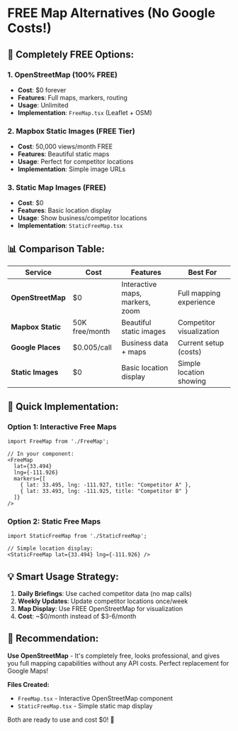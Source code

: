 # FREE Map Alternatives (No Google Costs!)

## 🎉 **Completely FREE Options:**

### **1. OpenStreetMap (100% FREE)**
- **Cost**: $0 forever
- **Features**: Full maps, markers, routing
- **Usage**: Unlimited
- **Implementation**: `FreeMap.tsx` (Leaflet + OSM)

### **2. Mapbox Static Images (FREE Tier)**
- **Cost**: 50,000 views/month FREE
- **Features**: Beautiful static maps
- **Usage**: Perfect for competitor locations
- **Implementation**: Simple image URLs

### **3. Static Map Images (FREE)**
- **Cost**: $0
- **Features**: Basic location display
- **Usage**: Show business/competitor locations
- **Implementation**: `StaticFreeMap.tsx`

## 📊 **Comparison Table:**

| Service | Cost | Features | Best For |
|---------|------|----------|----------|
| **OpenStreetMap** | $0 | Interactive maps, markers, zoom | Full mapping experience |
| **Mapbox Static** | 50K free/month | Beautiful static images | Competitor visualization |
| **Google Places** | $0.005/call | Business data + maps | Current setup (costs) |
| **Static Images** | $0 | Basic location display | Simple location showing |

## 🚀 **Quick Implementation:**

### **Option 1: Interactive Free Maps**
```tsx
import FreeMap from './FreeMap';

// In your component:
<FreeMap
  lat={33.494}
  lng={-111.926}
  markers={[
    { lat: 33.495, lng: -111.927, title: "Competitor A" },
    { lat: 33.493, lng: -111.925, title: "Competitor B" }
  ]}
/>
```

### **Option 2: Static Free Maps**
```tsx
import StaticFreeMap from './StaticFreeMap';

// Simple location display:
<StaticFreeMap lat={33.494} lng={-111.926} />
```

## 💡 **Smart Usage Strategy:**

1. **Daily Briefings**: Use cached competitor data (no map calls)
2. **Weekly Updates**: Update competitor locations once/week
3. **Map Display**: Use FREE OpenStreetMap for visualization
4. **Cost**: ~$0/month instead of $3-6/month

## 🎯 **Recommendation:**

**Use OpenStreetMap** - It's completely free, looks professional, and gives you full mapping capabilities without any API costs. Perfect replacement for Google Maps!

**Files Created:**
- `FreeMap.tsx` - Interactive OpenStreetMap component
- `StaticFreeMap.tsx` - Simple static map display

Both are ready to use and cost $0! 🌟